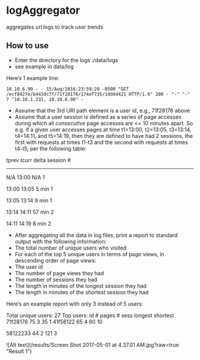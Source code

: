 # logAggregator
aggregates url logs to track user trends

How to use 
----------
* Enter the directory for the logs :/data/logs
* see example in data/log

Here’s 1 example line:

`10.10.6.90 - - 15/Aug/2016:23:59:20 -0500 "GET /ecf8427e/b443dc7f/71f28176/174ef735/1dd4d421 HTTP/1.0" 200 - "-" "-" 7 "10.10.1.231, 10.10.6.90" -`

* Assume that the 3rd URI path element is a user id, e.g., 71f28176 above
* Assume that a user session is defined as a series of page accesses during which all *consecutive* page accesses are <= 10 minutes apart. So e.g. if a given user accesses pages at time t1=13:00, t2=13:05, t3=13:14, t4=14:11, and t5=14:19, then they are defined to have had 2 sessions, the first with requests at times t1-t3 and the second with requests at times t4-t5, per the following table:

tprev  tcurr delta session #
-----  ----- -----  ---------
N/A     13:00      N/A       1

13:00   13:05       5 min     1

13:05   13:14       9 min      1

13:14   14:11       57 min      2

14:11   14:19     8 min         2

* After aggregating all the data in log files, print a report to standard output with the following information:
* The total number of unique users who visited
* For each of the top 5 unique users in terms of page views, in descending order of page views:
* The user id 
* The number of page views they had
* The number of sessions they had
* The length in minutes of the longest session they had
* The length in minutes of the shortest session they had

Here’s an example report with only 3 instead of 5 users:

Total unique users: 27
Top users:
id              # pages # sess  longest shortest
71f28176        75      3       35      1
41f58122        65      4       60      10

58122233        44      2       121     3



![Alt text](/results/Screen Shot 2017-05-01 at 4.37.01 AM.jpg?raw=true "Result 1")
